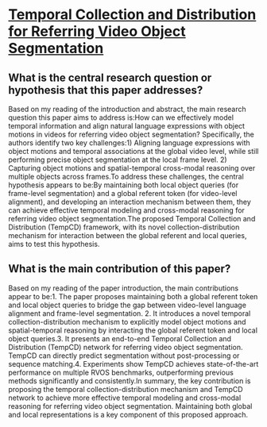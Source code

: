 # [Temporal Collection and Distribution for Referring Video Object   Segmentation](https://arxiv.org/abs/2309.03473)

## What is the central research question or hypothesis that this paper addresses?

Based on my reading of the introduction and abstract, the main research question this paper aims to address is:How can we effectively model temporal information and align natural language expressions with object motions in videos for referring video object segmentation? Specifically, the authors identify two key challenges:1) Aligning language expressions with object motions and temporal associations at the global video level, while still performing precise object segmentation at the local frame level. 2) Capturing object motions and spatial-temporal cross-modal reasoning over multiple objects across frames.To address these challenges, the central hypothesis appears to be:By maintaining both local object queries (for frame-level segmentation) and a global referent token (for video-level alignment), and developing an interaction mechanism between them, they can achieve effective temporal modeling and cross-modal reasoning for referring video object segmentation.The proposed Temporal Collection and Distribution (TempCD) framework, with its novel collection-distribution mechanism for interaction between the global referent and local queries, aims to test this hypothesis.


## What is the main contribution of this paper?

Based on my reading of the paper introduction, the main contributions appear to be:1. The paper proposes maintaining both a global referent token and local object queries to bridge the gap between video-level language alignment and frame-level segmentation. 2. It introduces a novel temporal collection-distribution mechanism to explicitly model object motions and spatial-temporal reasoning by interacting the global referent token and local object queries.3. It presents an end-to-end Temporal Collection and Distribution (TempCD) network for referring video object segmentation. TempCD can directly predict segmentation without post-processing or sequence matching.4. Experiments show TempCD achieves state-of-the-art performance on multiple RVOS benchmarks, outperforming previous methods significantly and consistently.In summary, the key contribution is proposing the temporal collection-distribution mechanism and TempCD network to achieve more effective temporal modeling and cross-modal reasoning for referring video object segmentation. Maintaining both global and local representations is a key component of this proposed approach.
